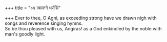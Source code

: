 +++
title = "०४ त्वामग्ने धर्णसिं"

+++
Ever to thee, O Agni, as exceeding strong have we drawn nigh with songs and reverence singing hymns.  
     So be thou pleased with us, Angiras! as a God enkindled by the noble with man's goodly light.